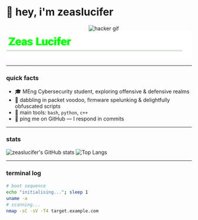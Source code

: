 # 👋 hey, i'm zeaslucifer
<img align="right" alt="hacker gif" src="./hacker.gif" width="280"/>



![glitch](./glitch.svg)

---

### quick facts
- 🎓 MEng Cybersecurity student, exploring offensive & defensive realms
- 🔭 dabbling in packet voodoo, firmware spelunking & delightfully obfuscated scripts 
- 🧰 main tools: `bash`, `python`, `c++`  
- 💬 ping me on GitHub — I respond in commits

---

### stats
![zeaslucifer's GitHub stats](https://github-readme-stats.vercel.app/api?username=zeaslucifer&show_icons=true&theme=dark&hide_border=true)
![Top Langs](https://github-readme-stats.vercel.app/api/top-langs/?username=zeaslucifer&layout=compact&theme=dark&hide_border=true)

---

### terminal log
```bash
# boot sequence
echo "initialising..."; sleep 1
uname -a
# scanning...
nmap -sC -sV -T4 target.example.com
